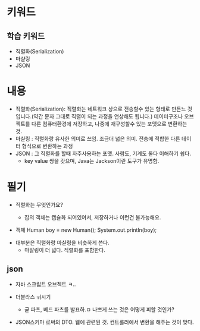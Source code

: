 # 키워드

## 학습 키워드

- 직렬화(Serialization)
- 마샬링
- JSON

# 내용

- 직렬화(Serialization): 직렬화는 네트워크 상으로 전송할수 있는 형태로 만든느 것입니다.(약간 문자 그대로 직렬이 되는 과정을 연상해도 됩니다.) 데이터구조나 오브젝트를 다른 컴퓨터환경에 저장하고, 나중에 재구성할수 있는 포맷으로 변환하는 것.
- 마샬링 : 직렬화랑 유사한 의미로 쓰임. 조금더 넓은 의미. 전송에 적합한 다른 데이터 형식으로 변환하는 과정
- JSON : 그 직렬화를 할때 자주사용하는 포맷. 사람도, 기계도 둘다 이해하기 쉽다.
  - key value 쌍을 갖으며, Java는 Jackson이란 도구가 유명함.

# 필기

- 직렬화는 무엇인가요?

  - 잡의 객체는 캡슐화 되어있어서, 저장하거나 이런건 불가능해요.

- 객체
  Human boy = new Human();
  System.out.println(boy);

* 대부분은 직렬화랑 마샬링을 비슷하게 쓴다.
  - 마살링이 더 넓다. 직렬화를 포함한다.

## json

- 자바 스크립트 오브젝트 ㅋ..

* 더블라스 ㅝ시기

  - 굳 파츠, 베드 파츠를 발표하.ㅁ
    나쁘게 쓰는 것은 어떻게 피할 것인가?

* JSON스키마 로써의 DTO. 웹에 관련된 것.
  컨트롤러에서 변환을 해주는 것이 맞다.
